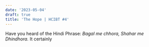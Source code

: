 ```yaml
---
date: '2023-05-04'
draft: true
title: 'The Hope | HCIBT #4'
---
```

Have you heard of the Hindi Phrase: _Bagal me chhora, Shahar me Dhindhora._ It certainly